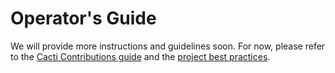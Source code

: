 # Operator's Guide

We will provide more instructions and guidelines soon. For now, please refer to the [Cacti Contributions guide](../contributing/how-to-contribute.md) and the [project best practices](../references/best-practices.md).
